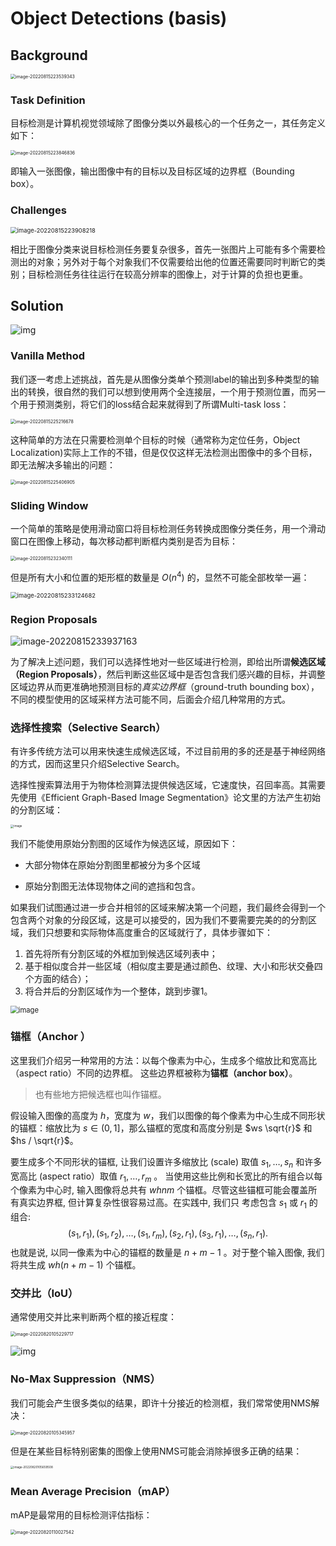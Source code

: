 # Object Detections (basis)

## Background

<img src="img/image-20220815223539343.png" alt="image-20220815223539343" style="zoom:50%;" />

### Task Definition

目标检测是计算机视觉领域除了图像分类以外最核心的一个任务之一，其任务定义如下：

<img src="img/image-20220815223846836.png" alt="image-20220815223846836" style="zoom: 50%;" />

即输入一张图像，输出图像中有的目标以及目标区域的边界框（Bounding box）。

### Challenges

<img src="img/image-20220815223908218.png" alt="image-20220815223908218" style="zoom:67%;" />

相比于图像分类来说目标检测任务要复杂很多，首先一张图片上可能有多个需要检测出的对象；另外对于每个对象我们不仅需要给出他的位置还需要同时判断它的类别；目标检测任务往往运行在较高分辨率的图像上，对于计算的负担也更重。

## Solution

![img](img/deep_learning_object_detection_history.png)

### Vanilla Method

我们逐一考虑上述挑战，首先是从图像分类单个预测label的输出到多种类型的输出的转换，很自然的我们可以想到使用两个全连接层，一个用于预测位置，而另一个用于预测类别，将它们的loss结合起来就得到了所谓Multi-task loss：

<img src="img/image-20220815225216678.png" alt="image-20220815225216678" style="zoom: 50%;" />

这种简单的方法在只需要检测单个目标的时候（通常称为定位任务，Object Localization)实际上工作的不错，但是仅仅这样无法检测出图像中的多个目标，即无法解决多输出的问题：

<img src="img/image-20220815225406905.png" alt="image-20220815225406905" style="zoom:50%;" />

### Sliding Window

一个简单的策略是使用滑动窗口将目标检测任务转换成图像分类任务，用一个滑动窗口在图像上移动，每次移动都判断框内类别是否为目标：

<img src="img/image-20220815232340111.png" alt="image-20220815232340111" style="zoom:50%;" />

但是所有大小和位置的矩形框的数量是 $O(n^4)$ 的，显然不可能全部枚举一遍：

<img src="img/image-20220815233124682.png" alt="image-20220815233124682" style="zoom:67%;" />

### Region Proposals

![image-20220815233937163](img/image-20220815233937163.png)

为了解决上述问题，我们可以选择性地对一些区域进行检测，即给出所谓**候选区域（Region Proposals）**，然后判断这些区域中是否包含我们感兴趣的目标，并调整区域边界从而更准确地预测目标的*真实边界框*（ground-truth bounding box）， 不同的模型使用的区域采样方法可能不同，后面会介绍几种常用的方式。

### 选择性搜索（Selective Search）

有许多传统方法可以用来快速生成候选区域，不过目前用的多的还是基于神经网络的方式，因而这里只介绍Selective Search。

选择性搜索算法用于为物体检测算法提供候选区域，它速度快，召回率高。其需要先使用《Efficient Graph-Based Image Segmentation》论文里的方法产生初始的分割区域：

<img src="img/breakfast_fnh.jpg" alt="image" style="zoom: 33%;" />



我们不能使用原始分割图的区域作为候选区域，原因如下：

- 大部分物体在原始分割图里都被分为多个区域

- 原始分割图无法体现物体之间的遮挡和包含。

如果我们试图通过进一步合并相邻的区域来解决第一个问题，我们最终会得到一个包含两个对象的分段区域，这是可以接受的，因为我们不要需要完美的的分割区域，我们只想要和实际物体高度重合的区域就行了，具体步骤如下：

1. 首先将所有分割区域的外框加到候选区域列表中；
2. 基于相似度合并一些区域（相似度主要是通过颜色、纹理、大小和形状交叠四个方面的结合）；
3. 将合并后的分割区域作为一个整体，跳到步骤1。

<img src="https://www.learnopencv.com/wp-content/uploads/2017/09/hierarchical-segmentation-1.jpg" alt="image" style="zoom: 80%;" />

### 锚框（Anchor ）

这里我们介绍另一种常用的方法：以每个像素为中心，生成多个缩放比和宽高比（aspect ratio）不同的边界框。 这些边界框被称为**锚框（anchor box）**。

> 也有些地方把候选框也叫作锚框。

假设输入图像的高度为 $h$，宽度为 $w$，我们以图像的每个像素为中心生成不同形状的锚框：缩放比为 $s \in (0,1]$，那么锚框的宽度和高度分别是 $ws \sqrt{r}$ 和 $hs / \sqrt{r}$。

要生成多个不同形状的锚框, 让我们设置许多缩放比 (scale) 取值 $s_{1}, \ldots, s_{n}$ 和许多宽高比 (aspect ratio）取值 $r_{1}, \ldots, r_{m}$ 。 当使用这些比例和长宽比的所有组合以每个像素为中心时, 输入图像将总共有 $w h n m$ 个锚框。尽管这些锚框可能会覆盖所有真实边界框, 但计算复杂性很容易过高。在实践中, 我们只 考虑包含 $s_{1}$ 或 $r_{1}$ 的组合:
$$
\left(s_{1}, r_{1}\right),\left(s_{1}, r_{2}\right), \ldots,\left(s_{1}, r_{m}\right),\left(s_{2}, r_{1}\right),\left(s_{3}, r_{1}\right), \ldots,\left(s_{n}, r_{1}\right) .
$$
也就是说, 以同一像素为中心的锚框的数量是 $n+m-1$ 。对于整个输入图像, 我们将共生成 $w h(n+m-1)$ 个锚框。

### 交并比（IoU）

通常使用交并比来判断两个框的接近程度：

<img src="img/image-20220820105229717.png" alt="image-20220820105229717" style="zoom:50%;" />

![img](img/v2-95ed394b96949c248c7668377d4b3889_720w.jpg)

### No-Max Suppression（NMS）

我们可能会产生很多类似的结果，即许十分接近的检测框，我们常常使用NMS解决：

<img src="img/image-20220820105345957.png" alt="image-20220820105345957" style="zoom:50%;" />

但是在某些目标特别密集的图像上使用NMS可能会消除掉很多正确的结果：

<img src="img/image-20220820105659508.png" alt="image-20220820105659508" style="zoom: 33%;" />

### Mean Average Precision（mAP）

mAP是最常用的目标检测评估指标：

<img src="img/image-20220820110027542.png" alt="image-20220820110027542" style="zoom:50%;" />









